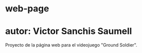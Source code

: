 # web-page
# autor: Victor Sanchis Saumell
Proyecto de la página web para el videojuego "Ground Soldier".
